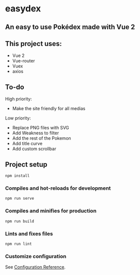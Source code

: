 # easydex

## An easy to use Pokédex made with Vue 2

## This project uses:

- Vue 2
- Vue-router
- Vuex
- axios

## To-do

High priority:

- Make the site friendly for all medias

Low priority:

- Replace PNG files with SVG
- Add Weakness to filter
- Add the rest of the Pokemon
- Add title curve
- Add custom scrollbar

## Project setup

```
npm install
```

### Compiles and hot-reloads for development

```
npm run serve
```

### Compiles and minifies for production

```
npm run build
```

### Lints and fixes files

```
npm run lint
```

### Customize configuration

See [Configuration Reference](https://cli.vuejs.org/config/).

